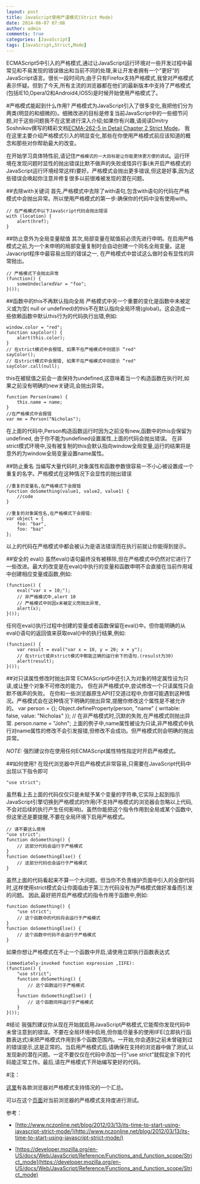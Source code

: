 ```yaml
---
layout: post
title: JavaScript使用严谨模式(Strict Mode)
date: 2014-06-07 07:08
author: admin
comments: true
categories: [JavaScript]
tags: [JavaScript,Strict,Mode]
---
```

 
ECMAScript5中引入的严格模式,通过让JavaScript运行环境对一些开发过程中最常见和不易发现的错误做出和当前不同的处理,来让开发者拥有一个”更好”的JavaScript语言。很长一段时间内,由于只有Firefox支持严格模式,我曾对严格模式表示怀疑。但到了今天,所有主流的浏览器都在他们的最新版本中支持了严格模式(包括IE10,Opera12和Android4,IOS5)是时候开始使用严格模式了。

#严格模式能起到什么作用?
严格模式为JavaScript引入了很多变化,我把他们分为两类(明显的和细微的)。细微改进的目标是修复当前JavaScript中的一些细节问题,对于这些问题我不在这里进行深入介绍;如果你有兴趣,请阅读Dmitry Soshnikov撰写的精彩文档[ECMA-262-5 in Detail Chapter 2 Strict Mode](http://dmitrysoshnikov.com/ecmascript/es5-chapter-2-strict-mode/)。 我在这里主要介绍严格模式引入的明显变化,那些在你使用严格模式前应该知道的概念和那些对你帮助最大的改变。

在开始学习具体特性前,请记住`严格模式的一大目标是让你能更快更方便的调试`。运行环境在发现问题时显性的抛出错误比默不做声的失败或怪异行事(未开启严格模式的JavaScript运行环境经常这样)要好。严格模式会抛出更多错误,但这是好事,因为这些错误会唤起你注意并修复很多以前很难被发现的潜在问题。

##去除with关键词
首先,严格模式中去除了with语句,包含with语句的代码在严格模式中会抛出异常。所以使用严格模式的第一步:确保你的代码中没有使用with。

	// 在严格模式中以下JavaScript代码会抛出错误
	with (location) {
	    alert(href);
	}

##防止意外为全局变量赋值
其次,局部变量在赋值前必须先进行申明。在启用严格模式之前,为一个未申明的局部变量复制时会自动创建一个同名全局变量。这是Javacript程序中最容易出现的错误之一, 在严格模式中尝试这么做时会有显性的异常抛出。

	// 严格模式下会抛出异常
	(function() {
	    someUndeclaredVar = "foo";
	}());
 
##函数中的this不再默认指向全局
严格模式中另一个重要的变化是函数中未被定义或为空( null or undefined)的this不在默认指向全局环境(global)。这会造成一些依赖函数中默认this行为的代码执行出错,例如:

	window.color = "red";
	function sayColor() {
	    alert(this.color);
	}
	// 在strict模式中会报错, 如果不在严格模式中则提示 “red"
	sayColor();
	// 在strict模式中会报错, 如果不在严格模式中则提示 “red"
	sayColor.call(null);
	 
this在被赋值之前会一直保持为undefined,这意味着当一个构造函数在执行时,如果之前没有明确的new关键词,会抛出异常。

	function Person(name) {
	    this.name = name;
	}
	//在严格模式中会报错
	var me = Person("Nicholas");
在上面的代码中,Person构造函数运行时因为之前没有new,函数中的this会保留为undefined, 由于你不能为undefined设置属性,上面的代码会抛出错误。 在非strict模式环境中,没有被复制的this会默认指向window全局变量,运行的结果将是意外的为window全局变量设置name属性。

##防止重名
当编写大量代码时,对象属性和函数参数很容易一不小心被设置成一个重复的名字。严格模式在这种情况下会显性的抛出错误

	//重复的变量名,在严格模式下会报错
	function doSomething(value1, value2, value1) {
	    //code
	}
	
	//重复的对象属性名,在严格模式下会报错:
	var object = {
	    foo: "bar",
	    foo: "baz"
	};

以上的代码在严格模式中都会被认为是语法错误而在执行前就让你能得到提示。

##安全的 eval()
虽然eval()语句最终没有被移除,但在严格模式中仍然对它进行了一些改进。最大的改变是在eval()中执行的变量和函数申明不会直接在当前作用域中创建相应变量或函数,例如:

	(function() {
	    eval("var x = 10;");
	    // 非严格模式中,alert 10
	    // 严格模式中则因x未被定义而抛出异常,
	    alert(x);
	}());

任何在eval()执行过程中创建的变量或者函数保留在eval()中。但你能明确的从eval()语句的返回值来获取eval()中的执行结果,例如:

	(function() {
	    var result = eval("var x = 10, y = 20; x + y");
	    // 在strict或非strict模式中都能正确的运行余下的语句.(resulst为30)
	    alert(result);
	}());
 
##对只读属性修改时抛出异常
ECMAScript5中还引入为对象的特定属性设为只读,或让整个对象不可修改的能力。 但在非严格模式中,尝试修改一个只读属性只会默不做声的失败。 在你和一些浏览器原生API打交道过程中,你很可能遇到这种情况。严格模式会在这种情况下明确的抛出异常,提醒你修改这个属性是不被允许的。
	var person = {};
	Object.defineProperty(person, "name" {
	    writable: false,
	    value: "Nicholas"
	});
	// 在非严格模式时,沉默的失败,在严格模式则抛出异常.
	person.name = "John";
上面的例子中,name属性被设为只读,非严格模式中执行对name属性的修改不会引发报错,但修改不会成功。但严格模式则会明确的抛出异常。

*NOTE:* 强烈建议你在使用任何ECMAScript属性特性指定时开启严格模式。

##如何使用?
在现代浏览器中开启严格模式非常容易,只需要在JavaScript代码中出现以下指令即可

	"use strict";

虽然看上去上面的代码仅仅只是未赋予某个变量的字符串,它实际上起到指示JavaScript引擎切换到严格模式的作用(不支持严格模式的浏览器会忽略以上代码,不会对后续的执行产生任何影响)。虽然你能把这个指令作用到全局或某个函数中,但这里还是要提醒,不要在全局环境下启用严格模式。

	// 请不要这么使用
	"use strict";
	function doSomething() {
	    // 这部分代码会运行于严格模式
	}
	function doSomethingElse() {
	    // 这部分代码也会运行于严格模式
	}
虽然上面的代码看起来不算一个大问题。但当你不负责维护页面中引入的全部代码时,这样使用strict模式会让你面临由于第三方代码没有为严格模式做好准备而引发的问题。
因此,最好把开启严格模式的指令作用于函数中,例如:

	function doSomething() {
	    "use strict";
	    // 这个函数中的代码将会运行于严格模式
	}
	function doSomethingElse() {
	    // 这个函数中代码不会运行于严格模式
	}
 
如果你想让严格模式在不止一个函数中开启,请使用立即执行函数表达式

	(immediately-invoked function expression ,IIFE):
	(function() {
	    "use strict";
	    function doSomething() {
	        // 这个函数运行于严格模式
	    }
	    function doSomethingElse() {
	        // 这个函数同样运行于严格模式
	    }
	}());
 
#结论
我强烈建议你从现在开始就启用JavaScript严格模式,它能帮你发现代码中未曾注意到的错误。不要在全局环境中启用,但你能尽量多的使用IIFE(立即执行函数表达式)来把严格模式作用到多个函数范围内。一开始,你会遇到之前未曾碰到过的错误提示,这是正常的。当启用严格模式后,请确保在支持的浏览器中做了测试,以发现新的潜在问题。一定不要仅仅在代码中添加一行”use strict”就假定余下的代码能正常工作。最后,请在严格模式下开始编写更好的代码。

#注：

[这里](http://caniuse.com/use-strict)有各款浏览器对严格模式支持情况的一个汇总。

可以在这个[页面](http://java-script.limewebs.com/strictMode/test_hosted.html)对当前浏览器的严格模式支持度进行测试。

参考：

* [http://www.nczonline.net/blog/2012/03/13/its-time-to-start-using-javascript-strict-mode/](http://www.nczonline.net/blog/2012/03/13/its-time-to-start-using-javascript-strict-mode/)

* [https://developer.mozilla.org/en-US/docs/Web/JavaScript/Reference/Functions_and_function_scope/Strict_mode](https://developer.mozilla.org/en-US/docs/Web/JavaScript/Reference/Functions_and_function_scope/Strict_mode)
